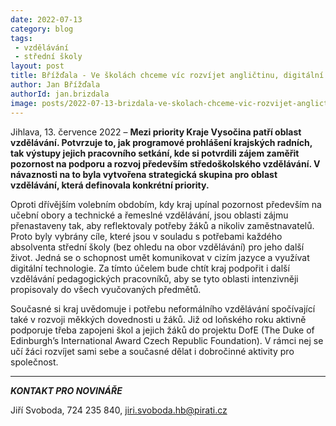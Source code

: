 ```yaml
---
date: 2022-07-13
category: blog
tags:
 - vzdělávání
 - střední školy
layout: post
title: Břížďala - Ve školách chceme víc rozvíjet angličtinu, digitální technologie i neformální vzdělávání
author: Jan Břížďala
authorId: jan.brizdala
image: posts/2022-07-13-brizdala-ve-skolach-chceme-vic-rozvijet-anglictinu-digitalni-technologie-i-neformalni-vzdelavani.jpg
---
```


Jihlava, 13. července 2022 – **Mezi priority Kraje Vysočina patří oblast vzdělávání. Potvrzuje to, jak programové prohlášení krajských radních, tak výstupy jejich pracovního setkání, kde si potvrdili zájem zaměřit pozornost na podporu a rozvoj především středoškolského vzdělávání. V návaznosti na to byla vytvořena strategická skupina pro oblast vzdělávání, která definovala konkrétní priority.**

Oproti dřívějším volebním obdobím, kdy kraj upínal pozornost především na učební obory a technické a řemeslné vzdělávání, jsou oblasti zájmu přenastaveny tak, aby reflektovaly potřeby žáků a nikoliv zaměstnavatelů. Proto byly vybrány cíle, které jsou v souladu s potřebami každého absolventa střední školy (bez ohledu na obor vzdělávání) pro jeho další život. Jedná se o schopnost umět komunikovat v cizím jazyce a využívat digitální technologie. Za tímto účelem bude chtít kraj podpořit i další vzdělávání pedagogických pracovníků, aby se tyto oblasti intenzivněji propisovaly do všech vyučovaných předmětů.

Současné si kraj uvědomuje i potřebu neformálního vzdělávání spočívající také v rozvoji měkkých dovednosti u žáků. Již od loňského roku aktivně podporuje třeba zapojeni škol a jejich žáků do projektu DofE (The Duke of Edinburgh’s International Award Czech Republic Foundation). V rámci nej se učí žáci rozvíjet sami sebe a současné dělat i dobročinné aktivity pro společnost.

---

***KONTAKT PRO NOVINÁŘE*** 

Jiří Svoboda, 724 235 840, <jiri.svoboda.hb@pirati.cz>
